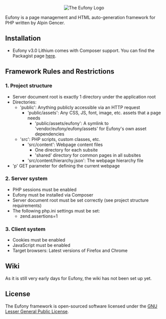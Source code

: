 <p align="center">
    <img alt="The Eufony Logo" src="https://raw.githubusercontent.com/eufony/eufony/v3/Eufony.png">
</p>

Eufony is a page management and HTML auto-generation framework for PHP written by Alpin Gencer.

## Installation

* Eufony v3.0 Lithium comes with Composer support. You can find the Packagist
  page [here](https://packagist.org/packages/eufony/eufony).

## Framework Rules and Restrictions

### 1. Project structure

* Server document root is exactly 1 directory under the application root
* Directories:
    * 'public': Anything publicly accessible via an HTTP request
        * 'public/assets': Any CSS, JS, font, image, etc. assets that a page needs
            * 'public/assets/eufony': A symlink to 'vendor/eufony/eufony/assets' for Eufony's own
              asset dependencies
    * 'src': PHP scripts, custom classes, etc.
        * 'src/content': Webpage content files
            * One directory for each subsite
            * 'shared' directory for common pages in all subsites
        * 'src/content/hierarchy.json': The webpage hierarchy file
* 'p' GET parameter for defining the current webpage

### 2. Server system

* PHP sessions must be enabled
* Eufony must be installed via Composer
* Server document root must be set correctly (see project structure requirements)
* The following php.ini settings must be set:
    * zend.assertions=1

### 3. Client system

* Cookies must be enabled
* JavaScript must be enabled
* Target browsers: Latest versions of Firefox and Chrome

## Wiki

As it is still very early days for Eufony, the wiki has not been set up yet.

## License

The Eufony framework is open-sourced software licensed under
the [GNU Lesser General Public License](LICENSE.md).
